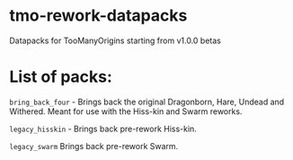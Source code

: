 # tmo-rework-datapacks
Datapacks for TooManyOrigins starting from v1.0.0 betas 

# List of packs:
`bring_back_four` - Brings back the original Dragonborn, Hare, Undead and Withered. Meant for use with the Hiss-kin and Swarm reworks.

`legacy_hisskin` - Brings back pre-rework Hiss-kin.

`legacy_swarm` Brings back pre-rework Swarm.